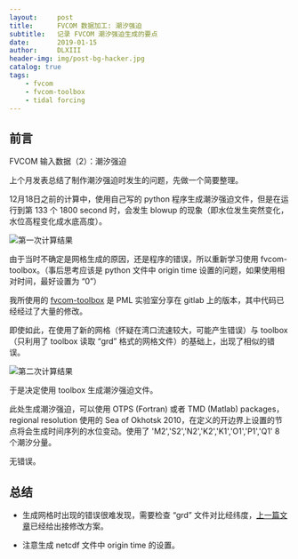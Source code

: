 ```yaml
---
layout:     post
title:      FVCOM 数据加工: 潮汐强迫
subtitle:   记录 FVCOM 潮汐强迫生成的要点
date:       2019-01-15
author:     DLXIII
header-img: img/post-bg-hacker.jpg
catalog: true
tags:
    - fvcom
    - fvcom-toolbox
    - tidal forcing
---
```



## 前言

FVCOM 输入数据（2）：潮汐强迫

上个月发表总结了制作潮汐强迫时发生的问题，先做一个简要整理。


<!--more-->


12月18日之前的计算中，使用自己写的 python 程序生成潮汐强迫文件，但是在运行到第 133 个 1800 second 时，会发生 blowup 的现象（即水位发生突然变化，水位高程变化成水底高度）。

![第一次计算结果][1]

由于当时不确定是网格生成的原因，还是程序的错误，所以重新学习使用 fvcom-toolbox。（事后思考应该是 python 文件中 origin time 设置的问题，如果使用相对时间，最好设置为 “0”）

我所使用的 [fvcom-toolbox][2] 是 PML 实验室分享在 gitlab 上的版本，其中代码已经经过了大量的修改。

即使如此，在使用了新的网格（怀疑在湾口流速较大，可能产生错误）与 toolbox （只利用了 toolbox 读取 “grd” 格式的网格文件）的基础上，出现了相似的错误。

![第二次计算结果][3]

于是决定使用 toolbox 生成潮汐强迫文件。

此处生成潮汐强迫，可以使用 OTPS (Fortran) 或者 TMD (Matlab) packages，regional resolution 使用的 Sea of Okhotsk 2010，在定义的开边界上设置的节点将会生成时间序列的水位变动。使用了 'M2','S2','N2','K2','K1','O1','P1','Q1' 8 个潮汐分量。

无错误。

## 总结

- 生成网格时出现的错误很难发现，需要检查 “grd” 文件对比经纬度，[上一篇文章][4]已经给出接修改方案。
- 注意生成 netcdf 文件中 origin time 的设置。


  [1]: https://s2.ax1x.com/2019/01/15/FzIGqA.png
  [2]: https://gitlab.ecosystem-modelling.pml.ac.uk/fvcom/fvcom-toolbox
  [3]: https://s2.ax1x.com/2019/01/15/Fzo9eA.png
  [4]: https://www.dragonbaby-toudai.cn/index.php/archives/610/